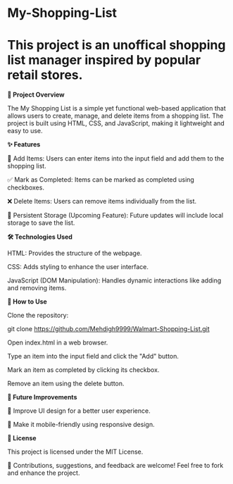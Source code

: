 # My-Shopping-List
# This project is an **unoffical** shopping list manager inspired by popular retail stores.
**📌 Project Overview**

The My Shopping List is a simple yet functional web-based application that allows users to create, manage, and delete items from a shopping list. The project is built using HTML, CSS, and JavaScript, making it lightweight and easy to use.

**✨ Features**

📌 Add Items: Users can enter items into the input field and add them to the shopping list.

✅ Mark as Completed: Items can be marked as completed using checkboxes.

❌ Delete Items: Users can remove items individually from the list.

💾 Persistent Storage (Upcoming Feature): Future updates will include local storage to save the list.

**🛠️ Technologies Used**

HTML: Provides the structure of the webpage.

CSS: Adds styling to enhance the user interface.

JavaScript (DOM Manipulation): Handles dynamic interactions like adding and removing items.

**🚀 How to Use**

Clone the repository:

git clone https://github.com/Mehdigh9999/Walmart-Shopping-List.git

Open index.html in a web browser.

Type an item into the input field and click the "Add" button.

Mark an item as completed by clicking its checkbox.

Remove an item using the delete button.

**🔧 Future Improvements**

🎨 Improve UI design for a better user experience.

📱 Make it mobile-friendly using responsive design.

**📜 License**

This project is licensed under the MIT License.

📌 Contributions, suggestions, and feedback are welcome! Feel free to fork and enhance the project.
